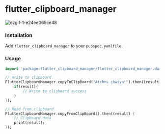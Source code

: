 # flutter_clipboard_manager

![ezgif-1-e24ee065ce48](https://user-images.githubusercontent.com/14943106/59601797-62cd5a80-9105-11e9-8262-5a9aa406f772.gif)

### Installation

Add `flutter_clipboard_manager` to your `pubspec.yamlfile`.

### Usage

```dart
import 'package:flutter_clipboard_manager/flutter_clipboard_manager.dart';

// Write to clipboard 
FlutterClipboardManager.copyToClipBoard("Atchou chwiya!").then((result) {
    if(result){
        // Write to clipboard success
    }
});

// Read from clipboard
FlutterClipboardManager.copyFromClipBoard().then((result) {
    // Clipboard data
    print(result);
});
```
